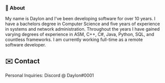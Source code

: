 ### 📃 About
My name is Daylon and I've been developing software for over 10 years. I have a bachelors degree in Computer Science and five years of experience in systems and network administration. Throughout the years I have gained varying degrees of experience in ASM, C++, C#, Java, Python, SQL, and countless frameworks. I am currently working full-time as a remote software developer.

## ✉️ Contact
Personal Inquiries: Discord @ Daylon#0001
